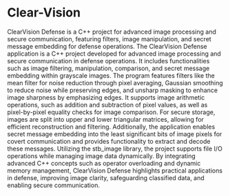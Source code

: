 # Clear-Vision
ClearVision Defense is a C++ project for advanced image processing and secure communication, featuring filters, image manipulation, and secret message embedding for defense operations.
The ClearVision Defense application is a C++ project developed for advanced image processing and secure communication in defense operations. It includes functionalities such as image filtering, manipulation, comparison, and secret message embedding within grayscale images. The program features filters like the mean filter for noise reduction through pixel averaging, Gaussian smoothing to reduce noise while preserving edges, and unsharp masking to enhance image sharpness by emphasizing edges. It supports image arithmetic operations, such as addition and subtraction of pixel values, as well as pixel-by-pixel equality checks for image comparison. For secure storage, images are split into upper and lower triangular matrices, allowing for efficient reconstruction and filtering. Additionally, the application enables secret message embedding into the least significant bits of image pixels for covert communication and provides functionality to extract and decode these messages. Utilizing the stb_image library, the project supports file I/O operations while managing image data dynamically. By integrating advanced C++ concepts such as operator overloading and dynamic memory management, ClearVision Defense highlights practical applications in defense, improving image clarity, safeguarding classified data, and enabling secure communication.
